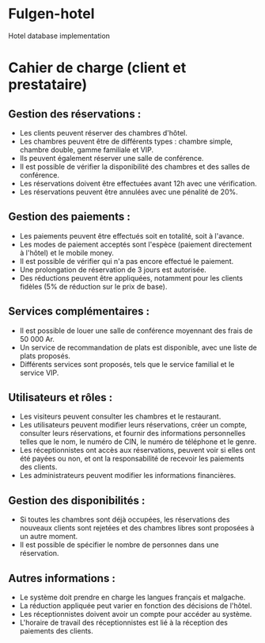 # Fulgen-hotel
Hotel database implementation

# Cahier de charge (client et prestataire)

## Gestion des réservations :

- Les clients peuvent réserver des chambres d'hôtel.
- Les chambres peuvent être de différents types : chambre simple, chambre double, gamme familiale et VIP.
- Ils peuvent également réserver une salle de conférence.
- Il est possible de vérifier la disponibilité des chambres et des salles de conférence.
- Les réservations doivent être effectuées avant 12h avec une vérification.
- Les réservations peuvent être annulées avec une pénalité de 20%.

## Gestion des paiements :

- Les paiements peuvent être effectués soit en totalité, soit à l'avance.
- Les modes de paiement acceptés sont l'espèce (paiement directement à l'hôtel) et le mobile money.
- Il est possible de vérifier qui n'a pas encore effectué le paiement.
- Une prolongation de réservation de 3 jours est autorisée.
- Des réductions peuvent être appliquées, notamment pour les clients fidèles (5% de réduction sur le prix de base).

## Services complémentaires :

- Il est possible de louer une salle de conférence moyennant des frais de 50 000 Ar.
- Un service de recommandation de plats est disponible, avec une liste de plats proposés.
- Différents services sont proposés, tels que le service familial et le service VIP.

## Utilisateurs et rôles :

- Les visiteurs peuvent consulter les chambres et le restaurant.
- Les utilisateurs peuvent modifier leurs réservations, créer un compte, consulter leurs réservations, et fournir des informations personnelles telles que le nom, le numéro de CIN, le numéro de téléphone et le genre.
- Les réceptionnistes ont accès aux réservations, peuvent voir si elles ont été payées ou non, et ont la responsabilité de recevoir les paiements des clients.
- Les administrateurs peuvent modifier les informations financières.

## Gestion des disponibilités :

- Si toutes les chambres sont déjà occupées, les réservations des nouveaux clients sont rejetées et des chambres libres sont proposées à un autre moment.
- Il est possible de spécifier le nombre de personnes dans une réservation.

## Autres informations :

- Le système doit prendre en charge les langues français et malgache.
- La réduction appliquée peut varier en fonction des décisions de l'hôtel.
- Les réceptionnistes doivent avoir un compte pour accéder au système.
- L'horaire de travail des réceptionnistes est lié à la réception des paiements des clients.


